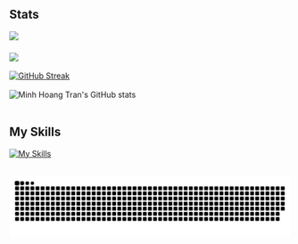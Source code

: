 ## Stats

![](https://komarev.com/ghpvc/?username=hoangminhtran94&style=flat-square)
<br>
<br>
<img align="center" src="https://github-readme-stats.vercel.app/api/top-langs/?username=hoangminhtran94&layout=donut&langs_count=10&theme=transparent"/>
<br>
<br>
[![GitHub Streak](https://streak-stats.demolab.com/?user=hoangminhtran94&ring=4F1FEB&currStreakLabel=4F1FEB&theme=transparent)](https://git.io/streak-stats)
<br>
<br>
![Minh Hoang Tran's GitHub stats](https://github-readme-stats.vercel.app/api?username=hoangminhtran94&show_icons=true&rank_icon=github&hide=stars&theme=transparent)
<br>
<br>

## My Skills

[![My Skills](https://skillicons.dev/icons?i=js,ts,react,vue,php,laravel,express,firebase,figma,cs,java,html,css,docker,dotnet,graphql,mongodb,mysql,nestjs,netlify,nextjs,nodejs,postgres,prisma,remix,sqlite,svelte,tailwind,angular,kubernetes,spring,django,py,deno,flutter)](https://skillicons.dev)
<br>
<br>
<picture>

  <source media="(prefers-color-scheme: dark)" srcset="https://github.com/hoangminhtran94/hoangminhtran94/blob/output/github-contribution-grid-snake-dark.svg">
  <source media="(prefers-color-scheme: light)" srcset="https://github.com/hoangminhtran94/hoangminhtran94/blob/output/github-contribution-grid-snake.svg">
  <img alt="github contribution grid snake animation" src="https://github.com/hoangminhtran94/hoangminhtran94/blob/output/github-contribution-grid-snake.svg">
</picture>
